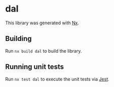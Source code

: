 # dal

This library was generated with [Nx](https://nx.dev).

## Building

Run `nx build dal` to build the library.

## Running unit tests

Run `nx test dal` to execute the unit tests via [Jest](https://jestjs.io).
